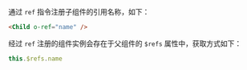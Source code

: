通过 `ref` 指令注册子组件的引用名称，如下：

```html
<Child o-ref="name" />
```

经过 `ref` 注册的组件实例会存在于父组件的 `$refs` 属性中，获取方式如下：

```javascript
this.$refs.name
```
